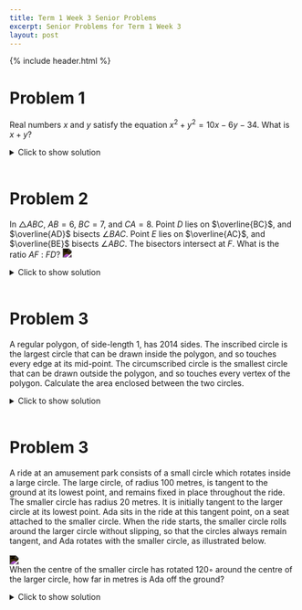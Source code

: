 ```yaml
---
title: Term 1 Week 3 Senior Problems
excerpt: Senior Problems for Term 1 Week 3
layout: post
---
```

{% include header.html %}

# Problem 1
Real numbers $x$ and $y$ satisfy the equation $x^2+y^2=10x-6y-34$. What is $x+y$?

<details>
<summary>Click to show solution</summary>
<h2>Solution 1</h2>
If we move every term dependent on $x$ or $y$ to the LHS, we get $x^2 - 10x + y^2 + 6y = -34$. Adding $34$ to both sides, we have $x^2 - 10x + y^2 + 6y + 34 = 0$. We can split the $34$ into $25$ and $9$ to get $(x - 5)^2 + (y + 3)^2 = 0$. Notice this is a circle with radius $0$, which only contains one point. So, the only point is $(5, -3)$, so the sum is $5 + (-3) = 2$.
<br>

<h2>Solution 2</h2>
If we move every term including $x$ or $y$ to the LHS, we get \[x^2 - 10x + y^2 + 6y = -34.\] We can complete the square to find that this equation becomes \[(x - 5)^2 + (y + 3)^2 = 0.\] Since the square of any real number is non-negative, we know that the sum is greater than or equal to $0$. Equality holds when the value inside the parentheses is equal to $0$. We find that \[(x,y) = (5,-3)\] and the sum we are looking for is \[5+(-3)=2\]
<br>

<h2>Video Solutions</h2>
The first one's better imo <br>
<a href="https://youtu.be/ba6w1OhXqOQ?t=1810">https://youtu.be/ba6w1OhXqOQ?t=1810</a> <br>
<a href="https://youtu.be/a-3CAo4CoWc">https://youtu.be/a-3CAo4CoWc</a>
</details>
<br>

# Problem 2
In $\triangle ABC$, $AB = 6$, $BC = 7$, and $CA = 8$. Point $D$ lies on $\overline{BC}$, and $\overline{AD}$ bisects $\angle BAC$. Point $E$ lies on $\overline{AC}$, and $\overline{BE}$ bisects $\angle ABC$. The bisectors intersect at $F$. What is the ratio $AF$ : $FD$?
<img src="https://latex.artofproblemsolving.com/5/0/b/50b0f8f69ee6677a5d5e89b5d864839232ff3faa.png" style="filter: invert(100%);">

<details>
<summary>Click to show solution</summary>
<h2>Solution 1</h2>
By the angle bisector theorem, $\frac{AB}{AE} = \frac{CB}{CE}$ <br>

$\frac{6}{AE} = \frac{7}{8 - AE}$ so $AE = \frac{48}{13}$ <br>

Similarly, $CD = 4$. <br> <br>

There are two ways to solve from here. <br>

<h3>First way:</h3>

Note that $DB = 7 - 4 = 3.$ By the angle bisector theorem on $\triangle ADB,$ $\frac{AF}{FD} = \frac{AB}{DB} = \frac{6}{3}.$ Thus the answer is $2 : 1$ <br>

<h3>Second way:</h3>

Now, we use mass points. Assign point $C$ a mass of $1$. <br>

$mC \cdot CD = mB \cdot DB$ , so $mB = \frac{4}{3}$ <br>

Similarly, $A$ will have a mass of $\frac{7}{6}$ <br>

$mD = mC + mB = 1 + \frac{4}{3} = \frac{7}{3}$ <br>

So $\frac{AF}{FD} = \frac{mD}{mA} = 2 : 1$ <br>
<br>

<h2>Solution 2</h2>
Denote $[\triangle{ABC}]$ as the area of triangle ABC and let $r$ be the inradius. Also, as above, use the angle bisector theorem to find that $BD = 3$. There are two ways to continue from here: <br><br>

$1.$ Note that $F$ is the incenter. Then, $\frac{AF}{FD} = \frac{[\triangle{AFB}]}{[\triangle{BFD}]} = \frac{AB * \frac{r}{2}}{BD * \frac{r}{2}} = \frac{AB}{BD} = 2 : 1$ <br> <br>

$2.$ Apply the angle bisector theorem on $\triangle{ABD}$ to get $\frac{AF}{FD} = \frac{AB}{BD} = \frac{6}{3} = 2 : 1$ <br>
<br>

<h2>Solution 3</h2>
Draw the third angle bisector, and denote the point where this bisector intersects $AB$ as $P$. Using angle bisector theorem, we see $AE=48/13 , EC=56/13, AP=16/5, PB=14/5$. Applying Van Aubel's Theorem, $AF/FD=(48/13)/(56/13) + (16/5)/(14/5)=(6/7)+(8/7)=14/7=2/1$, and so the answer is $2 : 1$.
<br><br>

<h2>Solution 4</h2>
One only needs the angle bisector theorem to solve this question.

The question asks for $AF:FD = \frac{AF}{FD}$. Apply the angle bisector theorem to $\triangle ABD$ to get \[\frac{AF}{FD} = \frac{AB}{BD}.\]

$AB = 6$ is given. To find $BD$, apply the angle bisector theorem to $\triangle BAC$ to get \[\frac{BD}{DC} = \frac{BA}{AC} = \frac{6}{8} = \frac{3}{4}.\]

Since \[BD + DC = BC = 7,\] it is immediately obvious that $BD = 3$, $DC = 4$ satisfies both equations.

Thus, \[AF:FD = AB:BD = 6:3 = 2 : 1.\]
<br>

</details>
<br>

# Problem 3
A regular polygon, of side-length 1, has 2014 sides. The inscribed circle is the largest circle that can be drawn inside the polygon, and so touches every edge at its mid-point. The circumscribed circle is the smallest circle that can be drawn outside the polygon, and so touches every vertex of the polygon. Calculate the area enclosed between the two circles.
<details>
<summary>Click to show solution</summary>
<h2>Solution</h2>
<img src="{{ site.baseurl }}/static/circleintrianglesol.png" style="filter: invert(100%);">
<br>
</details>
<br>

# Problem 3
A ride at an amusement park consists of a small circle which rotates inside a large circle. The large circle, of radius 100 metres, is tangent to the ground at its lowest point, and remains fixed in place throughout the ride. The smaller circle has radius 20 metres. It is initially tangent to the larger circle at its lowest point. Ada sits in the ride at this tangent point, on a seat attached to the smaller circle. When the ride starts, the smaller circle rolls around the larger circle without slipping, so that the circles always remain tangent, and Ada rotates with the smaller circle, as illustrated below.
<br><br><img src="{{ site.baseurl }}/static/hsadjhghdsaj.png" style="filter: invert(100%);"><br>
When the centre of the smaller circle has rotated 120◦ around the centre of the larger circle, how far in metres is Ada off the ground?
<details>
<summary>Click to show solution</summary>
<h2>Solution 1</h2>
Ada's final and initial positions are shown below. The centre of the larger circle is denoted $O$; the final position of the centre of smaller circle is denoted $C$; Ada's final position is denoted $E$. We drop a vertical line from $E$, denoting the point at the same height as $C$ by $D$. Similarly, we drop a vertical line from $C$, denoting the point at the same height as $O$ by $B$. <br><br>

<br><br><img src="{{ site.baseurl }}/static/hjjhasgdjkhjgsa.png" style="filter: invert(100%);"><br>

The arc traversed on the larger circle has length $100 \times \frac{2 \pi}{3}=\frac{200 \pi}{3}$. The circumference of the smaller circle is $40 \pi$. Since the smaller circle rotates without slipping, Ada's seat has rotated about the smaller circle's centre, and relative to the point of tangency of the two circles, through an angle of $360 \times \frac{200 \pi}{3} / 40 \pi=120 \times 5=600^{\circ}$. As $600=360+240$, this is one full revolution, plus a further $240^{\circ}$. Hence Ada's final position is $240^{\circ}$ clockwise from the point of tangency of the two circles, as shown. <br><br>
Ada's height off the ground is $A O+B C+D E$. Now $A O$ is the radius of the larger circle, which is $100 \mathrm{~m}$. Since $\angle B O C=120-90=30^{\circ}$, triangle $B O C$ has angles $30^{\circ}, 60^{\circ}, 90^{\circ}$. Its hypotenuse $O C$ is the difference between the radii of the circles, hence $100-20=80$. So, noting that $B O C$ is half an equilateral triangle of side length 80 , we observe $B C=40 \mathrm{~m}$. <br><br>
Since $O B$ and $C D$ are parallel, $\angle D C O=\angle C O B=30^{\circ}$. So $\angle D C E=240-30-180=30^{\circ}$. Thus triangle $C D E$ has angles $30^{\circ}, 60^{\circ}, 90^{\circ}$ and its hypotenuse is the radius of the smaller circle, 20. Again, recognising half an equilateral triangle, we obtain $D E=C E / 2=10$. <br><br>
Thus Ada's height off the ground, in metres, is $A O+B C+D E=100+40+10=\mathbf{1 5 0}$.
<br><br>

<h2>Solution 2</h2>
Ada's final and initial positions are shown below. The centre of the larger circle is denoted $O$; the final position of the centre of smaller circle is denoted $C$; Ada's final position is denoted $E$; the point of tangency of the two circles is denoted $T$. In $\triangle O S T, O S$ is horizontal and $S T$ is vertical. So $\angle S O T=120-90=30^{\circ}$. <br><br>

<img src="{{ site.baseurl }}/static/jknsmbgh.png" style="filter: invert(100%);"><br>

The arc traversed on the larger circle has length $100 \times \frac{2 \pi}{3}=\frac{200 \pi}{3}$. The circumference of the smaller circle is $40 \pi$. Since the smaller circle rotates without slipping, Ada's seat has rotated about the smaller circle's centre, and relative to the point of tangency of the two circles, through an angle of $360 \times \frac{200 \pi}{3} / 40 \pi=120 \times 5=600^{\circ}$. As $600=360+240$, this is one full revolution, plus a further $240^{\circ}$. Hence Ada's final position is $240^{\circ}$ clockwise from $T$, as shown. <br><br>

Since $C T$ is at $30^{\circ}$ to the horizontal, the angle at which $E C$ is above the horizontal is $240-180-30=30^{\circ}$. So $E$ and $T$ are at the same height above the ground. <br><br>

Since $\triangle O S T$ has angles $30^{\circ}, 90^{\circ}, 60^{\circ}$, it is half an equilateral triangle with side length 100 , hence $S T=O T / 2=50 \mathrm{~m}$. So Ada's height above the ground, in metres, is $T S+O A=50+100=\mathbf{1 5 0}$. <br><br>

<h3>Comment</h3>
The curve that Ada follows is called a hypocycloid. Students who know some trigonometry might know the parametric equations for a hypocycloid. <br><br>

Let $R$ be the radius of the large circle and $r$ the radius of the small circle. Place the centre of the large circle at the origin of Cartesian axes and start Ada at $(R, 0)$. Let $\theta$ be the angle from the positive $x$-axis to the line through the centres of both circles. Then the Cartesian coordinates for Ada are: <br><br>
$$
\begin{aligned}
&x=(R-r) \cos \theta+r \cos \left(\frac{R-r}{r} \theta\right) \\
&y=(R-r) \sin \theta-r \sin \left(\frac{R-r}{r} \theta\right)
\end{aligned}
$$
<br> In the present problem, we have $R=100, r=20$, and we want the $x$-coordinate when $\theta=120^{\circ}$. So $x=80 \cos 120+20 \cos (4 \times 120)=80 \cos 120+20 \cos 120=100 \cos 120=-50$. Hence the required height for Ada is $100+50=150$.
<br>
</details>
<br>